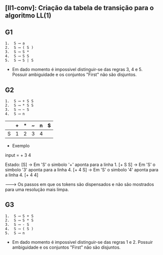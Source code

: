 ## [ll1-conv]: Criação da tabela de transição para o algoritmo LL(1)

## G1
```
1.  S ⟶ a
2.  S ⟶ ( S )
3.  S ⟶ S *
4.  S ⟶ S S
5.  S ⟶ S | S
```
* Em dado momento é impossivel distinguir-se das regras 3, 4 e 5.
Possuir ambiguidade e os conjuntos "First" não são disjuntos.

## G2
```
1.  S ⟶ + S S
2.  S ⟶ * S S
3.  S ⟶ ~ S
4.  S ⟶ n
```


||+|*|~|n|$|
| :---: | :---: | :---: | :---: | :---: | :--- |
|S|1|2|3|4||

* Exemplo

input = + 3 4 

Estado:
[S]
-> Em 'S' o simbolo '+' aponta para a linha 1.
[+ S S]
-> Em 'S' o simbolo '3' aponta para a linha 4.
[+ 4 S]
-> Em 'S' o simbolo '4' aponta para a linha 4.
[+ 4 4]

---> Os passos em que os tokens são dispensados e não são mostrados para uma resolução mais limpa.




## G3
```
1.  S ⟶ S + S
2.  S ⟶ S * S
3.  S ⟶ - S
4.  S ⟶ ( S )
5.  S ⟶ n
```
* Em dado momento é impossivel distinguir-se das regras 1 e 2.
Possuir ambiguidade e os conjuntos "First" não são disjuntos.
